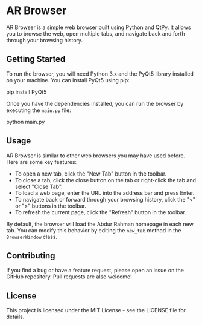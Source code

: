 # AR Browser

AR Browser is a simple web browser built using Python and QtPy. It allows you to browse the web, open multiple tabs, and navigate back and forth through your browsing history.

## Getting Started

To run the browser, you will need Python 3.x and the PyQt5 library installed on your machine. You can install PyQt5 using pip:

pip install PyQt5


Once you have the dependencies installed, you can run the browser by executing the `main.py` file:

python main.py


## Usage

AR Browser is similar to other web browsers you may have used before. Here are some key features:

- To open a new tab, click the "New Tab" button in the toolbar.
- To close a tab, click the close button on the tab or right-click the tab and select "Close Tab".
- To load a web page, enter the URL into the address bar and press Enter.
- To navigate back or forward through your browsing history, click the "<" or ">" buttons in the toolbar.
- To refresh the current page, click the "Refresh" button in the toolbar.

By default, the browser will load the Abdur Rahman homepage in each new tab. You can modify this behavior by editing the `new_tab` method in the `BrowserWindow` class.

## Contributing

If you find a bug or have a feature request, please open an issue on the GitHub repository. Pull requests are also welcome!

## License

This project is licensed under the MIT License - see the LICENSE file for details.
